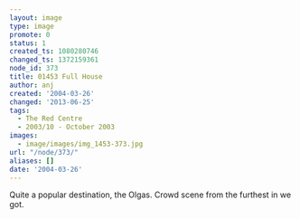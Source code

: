 ```yaml
---
layout: image
type: image
promote: 0
status: 1
created_ts: 1080280746
changed_ts: 1372159361
node_id: 373
title: 01453 Full House
author: anj
created: '2004-03-26'
changed: '2013-06-25'
tags:
  - The Red Centre
  - 2003/10 - October 2003
images:
  - image/images/img_1453-373.jpg
url: "/node/373/"
aliases: []
date: '2004-03-26'
---
```

Quite a popular destination, the Olgas.  Crowd scene from the furthest in we got.
